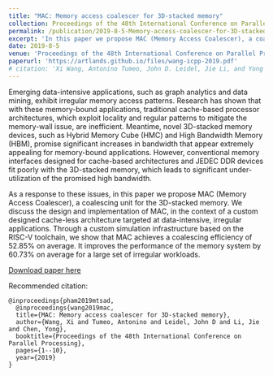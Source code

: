 ```yaml
---
title: "MAC: Memory access coalescer for 3D-stacked memory"
collection: Proceedings of the 48th International Conference on Parallel Processing
permalink: /publication/2019-8-5-Memory-access-coalescer-for-3D-stacked-memory
excerpt: 'In this paper we propose MAC (Memory Access Coalescer), a coalescing unit for the 3D-stacked memory. We discuss the design and implementation of MAC, in the context of a custom designed cache-less architecture targeted at data-intensive, irregular applications. Through a custom simulation infrastructure based on the RISC-V toolchain, we show that MAC achieves a coalescing efficiency of 52.85% on average. It improves the performance of the memory system by 60.73% on average for a large set of irregular workloads.'
date: 2019-8-5
venue: 'Proceedings of the 48th International Conference on Parallel Processing'
paperurl: 'https://artlands.github.io/files/wang-icpp-2019.pdf'
# citation: 'Xi Wang, Antonino Tumeo, John D. Leidel, Jie Li, and Yong Chen. 2019. MAC: Memory Access Coalescer for 3D-Stacked Memory. In Proceedings of the 48th International Conference on Parallel Processing (ICPP 2019). Association for Computing Machinery, New York, NY, USA, Article 2, 1–10. DOI:https://doi-org.lib-e2.lib.ttu.edu/10.1145/3337821.3337867'
---
```

Emerging data-intensive applications, such as graph analytics and data mining, exhibit irregular memory access patterns. Research has shown that with these memory-bound applications, traditional cache-based processor architectures, which exploit locality and regular patterns to mitigate the memory-wall issue, are inefficient. Meantime, novel 3D-stacked memory devices, such as Hybrid Memory Cube (HMC) and High Bandwidth Memory (HBM), promise significant increases in bandwidth that appear extremely appealing for memory-bound applications. However, conventional memory interfaces designed for cache-based architectures and JEDEC DDR devices fit poorly with the 3D-stacked memory, which leads to significant under-utilization of the promised high bandwidth.

As a response to these issues, in this paper we propose MAC (Memory Access Coalescer), a coalescing unit for the 3D-stacked memory. We discuss the design and implementation of MAC, in the context of a custom designed cache-less architecture targeted at data-intensive, irregular applications. Through a custom simulation infrastructure based on the RISC-V toolchain, we show that MAC achieves a coalescing efficiency of 52.85% on average. It improves the performance of the memory system by 60.73% on average for a large set of irregular workloads.

[Download paper here](https://artlands.github.io/files/wang-icpp-2019.pdf)

Recommended citation: 

```
@inproceedings{pham2019mtsad,
  @inproceedings{wang2019mac,
  title={MAC: Memory access coalescer for 3D-stacked memory},
  author={Wang, Xi and Tumeo, Antonino and Leidel, John D and Li, Jie and Chen, Yong},
  booktitle={Proceedings of the 48th International Conference on Parallel Processing},
  pages={1--10},
  year={2019}
}
```